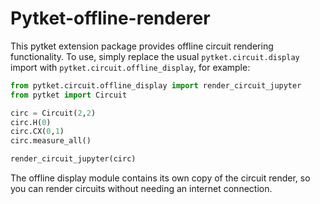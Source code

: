 # Pytket-offline-renderer

This pytket extension package provides offline circuit rendering functionality.
To use, simply replace the usual `pytket.circuit.display` import with `pytket.circuit.offline_display`, for example:
```python
from pytket.circuit.offline_display import render_circuit_jupyter
from pytket import Circuit

circ = Circuit(2,2)
circ.H(0)
circ.CX(0,1)
circ.measure_all()

render_circuit_jupyter(circ)
```

The offline display module contains its own copy of the circuit render,
so you can render circuits without needing an internet connection.